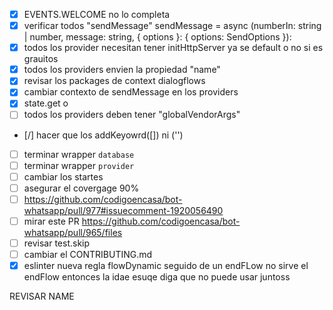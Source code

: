 - [x] EVENTS.WELCOME no lo completa
- [x] verificar todos "sendMessage" sendMessage = async (numberIn: string | number, message: string, { options }: { options: SendOptions }):
- [x] todos los provider necesitan tener initHttpServer ya se default o no si es grauitos
- [x] todos los providers envien la propiedad "name"
- [x] revisar los packages de context dialogflows
- [x] cambiar contexto de sendMessage en los providers
- [x] state.get<generico> o 
- [ ] todos los providers deben tener "globalVendorArgs"
- [/] hacer que los addKeyowrd([]) ni ('')
- [ ] terminar wrapper `database`
- [ ] terminar wrapper `provider`
- [ ] cambiar los startes
- [ ] asegurar el covergage 90%
- [ ] https://github.com/codigoencasa/bot-whatsapp/pull/977#issuecomment-1920056490
- [ ] mirar este PR https://github.com/codigoencasa/bot-whatsapp/pull/965/files
- [ ] revisar test.skip
- [ ] cambiar el CONTRIBUTING.md
- [x] eslinter nueva regla flowDynamic seguido de un endFLow  no sirve el endFlow entonces la idae esuqe diga que no puede usar juntoss

REVISAR NAME